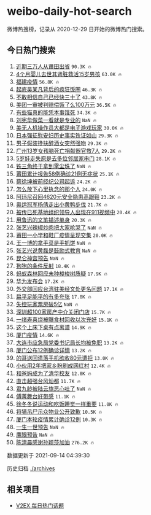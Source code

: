 # weibo-daily-hot-search

微博热搜榜，记录从 2020-12-29 日开始的微博热门搜索。

## 今日热门搜索

<!-- BEGIN -->

1. [近期三万人从莆田出省](https://s.weibo.com/weibo?q=%23%E8%BF%91%E6%9C%9F%E4%B8%89%E4%B8%87%E4%BA%BA%E4%BB%8E%E8%8E%86%E7%94%B0%E5%87%BA%E7%9C%81%23&Refer=top) `90.3K 🔥`
1. [4个月婴儿去世其肾脏救活15岁男孩](https://s.weibo.com/weibo?q=%234%E4%B8%AA%E6%9C%88%E5%A9%B4%E5%84%BF%E5%8E%BB%E4%B8%96%E5%85%B6%E8%82%BE%E8%84%8F%E6%95%91%E6%B4%BB15%E5%B2%81%E7%94%B7%E5%AD%A9%23&Refer=top) `63.0K 🔥`
1. [福建疫情](https://s.weibo.com/weibo?q=%23%E7%A6%8F%E5%BB%BA%E7%96%AB%E6%83%85%23&Refer=top) `56.8K 🔥`
1. [起底吴某凡背后的疯狂饭圈](https://s.weibo.com/weibo?q=%23%E8%B5%B7%E5%BA%95%E5%90%B4%E6%9F%90%E5%87%A1%E8%83%8C%E5%90%8E%E7%9A%84%E7%96%AF%E7%8B%82%E9%A5%AD%E5%9C%88%23&Refer=top) `46.3K 🔥`
1. [不敢相信自己已经快三十了](https://s.weibo.com/weibo?q=%23%E4%B8%8D%E6%95%A2%E7%9B%B8%E4%BF%A1%E8%87%AA%E5%B7%B1%E5%B7%B2%E7%BB%8F%E5%BF%AB%E4%B8%89%E5%8D%81%E4%BA%86%23&Refer=top) `43.8K 🔥`
1. [美团一审被判赔偿饿了么100万元](https://s.weibo.com/weibo?q=%E7%BE%8E%E5%9B%A2%E4%B8%80%E5%AE%A1%E8%A2%AB%E5%88%A4%E8%B5%94%E5%81%BF%E9%A5%BF%E4%BA%86%E4%B9%88100%E4%B8%87%E5%85%83&Refer=top) `36.5K 🔥`
1. [有些猫真的能凭本事饿死](https://s.weibo.com/weibo?q=%23%E6%9C%89%E4%BA%9B%E7%8C%AB%E7%9C%9F%E7%9A%84%E8%83%BD%E5%87%AD%E6%9C%AC%E4%BA%8B%E9%A5%BF%E6%AD%BB%23&Refer=top) `34.3K 🔥`
1. [刘宪华做菜一看就是专业的](https://s.weibo.com/weibo?q=%23%E5%88%98%E5%AE%AA%E5%8D%8E%E5%81%9A%E8%8F%9C%E4%B8%80%E7%9C%8B%E5%B0%B1%E6%98%AF%E4%B8%93%E4%B8%9A%E7%9A%84%23&Refer=top) `NaN 🔥`
1. [美无人机操作员大都是电子游戏玩家](https://s.weibo.com/weibo?q=%23%E7%BE%8E%E6%97%A0%E4%BA%BA%E6%9C%BA%E6%93%8D%E4%BD%9C%E5%91%98%E5%A4%A7%E9%83%BD%E6%98%AF%E7%94%B5%E5%AD%90%E6%B8%B8%E6%88%8F%E7%8E%A9%E5%AE%B6%23&Refer=top) `30.0K 🔥`
1. [日本强征慰安妇历史事实铁证如山](https://s.weibo.com/weibo?q=%23%E6%97%A5%E6%9C%AC%E5%BC%BA%E5%BE%81%E6%85%B0%E5%AE%89%E5%A6%87%E5%8E%86%E5%8F%B2%E4%BA%8B%E5%AE%9E%E9%93%81%E8%AF%81%E5%A6%82%E5%B1%B1%23&Refer=top) `29.3K 🔥`
1. [男子假装搀扶醉酒女突然强吻](https://s.weibo.com/weibo?q=%23%E7%94%B7%E5%AD%90%E5%81%87%E8%A3%85%E6%90%80%E6%89%B6%E9%86%89%E9%85%92%E5%A5%B3%E7%AA%81%E7%84%B6%E5%BC%BA%E5%90%BB%23&Refer=top) `29.3K 🔥`
1. [广州13岁女孩脑死亡捐献器官救7人](https://s.weibo.com/weibo?q=%23%E5%B9%BF%E5%B7%9E13%E5%B2%81%E5%A5%B3%E5%AD%A9%E8%84%91%E6%AD%BB%E4%BA%A1%E6%8D%90%E7%8C%AE%E5%99%A8%E5%AE%98%E6%95%917%E4%BA%BA%23&Refer=top) `29.2K 🔥`
1. [5岁娃走失原是去多位邻居家串门](https://s.weibo.com/weibo?q=%235%E5%B2%81%E5%A8%83%E8%B5%B0%E5%A4%B1%E5%8E%9F%E6%98%AF%E5%8E%BB%E5%A4%9A%E4%BD%8D%E9%82%BB%E5%B1%85%E5%AE%B6%E4%B8%B2%E9%97%A8%23&Refer=top) `28.1K 🔥`
1. [铁三角终于拿到雮尘珠了](https://s.weibo.com/weibo?q=%23%E9%93%81%E4%B8%89%E8%A7%92%E7%BB%88%E4%BA%8E%E6%8B%BF%E5%88%B0%E9%9B%AE%E5%B0%98%E7%8F%A0%E4%BA%86%23&Refer=top) `NaN 🔥`
1. [莆田累计报告58例确诊21例无症状](https://s.weibo.com/weibo?q=%23%E8%8E%86%E7%94%B0%E7%B4%AF%E8%AE%A1%E6%8A%A5%E5%91%8A58%E4%BE%8B%E7%A1%AE%E8%AF%8A21%E4%BE%8B%E6%97%A0%E7%97%87%E7%8A%B6%23&Refer=top) `25.1K 🔥`
1. [蔡徐坤被前经纪公司起诉](https://s.weibo.com/weibo?q=%23%E8%94%A1%E5%BE%90%E5%9D%A4%E8%A2%AB%E5%89%8D%E7%BB%8F%E7%BA%AA%E5%85%AC%E5%8F%B8%E8%B5%B7%E8%AF%89%23&Refer=top) `24.2K 🔥`
1. [怎么放下心里执念的那个人](https://s.weibo.com/weibo?q=%23%E6%80%8E%E4%B9%88%E6%94%BE%E4%B8%8B%E5%BF%83%E9%87%8C%E6%89%A7%E5%BF%B5%E7%9A%84%E9%82%A3%E4%B8%AA%E4%BA%BA%23&Refer=top) `24.0K 🔥`
1. [阿玛尼召回4620元安全隐患高跟鞋](https://s.weibo.com/weibo?q=%23%E9%98%BF%E7%8E%9B%E5%B0%BC%E5%8F%AC%E5%9B%9E4620%E5%85%83%E5%AE%89%E5%85%A8%E9%9A%90%E6%82%A3%E9%AB%98%E8%B7%9F%E9%9E%8B%23&Refer=top) `23.2K 🔥`
1. [奥运冠军杨倩走出小黄鸭步伐](https://s.weibo.com/weibo?q=%23%E5%A5%A5%E8%BF%90%E5%86%A0%E5%86%9B%E6%9D%A8%E5%80%A9%E8%B5%B0%E5%87%BA%E5%B0%8F%E9%BB%84%E9%B8%AD%E6%AD%A5%E4%BC%90%23&Refer=top) `21.7K 🔥`
1. [被传已死基地组织领导人出现在911视频中](https://s.weibo.com/weibo?q=%23%E8%A2%AB%E4%BC%A0%E5%B7%B2%E6%AD%BB%E5%9F%BA%E5%9C%B0%E7%BB%84%E7%BB%87%E9%A2%86%E5%AF%BC%E4%BA%BA%E5%87%BA%E7%8E%B0%E5%9C%A8911%E8%A7%86%E9%A2%91%E4%B8%AD%23&Refer=top) `20.4K 🔥`
1. [用鲁迅的文笔描述单身](https://s.weibo.com/weibo?q=%23%E7%94%A8%E9%B2%81%E8%BF%85%E7%9A%84%E6%96%87%E7%AC%94%E6%8F%8F%E8%BF%B0%E5%8D%95%E8%BA%AB%23&Refer=top) `20.3K 🔥`
1. [张艺兴辣椒炒肉把大家呛哭了](https://s.weibo.com/weibo?q=%23%E5%BC%A0%E8%89%BA%E5%85%B4%E8%BE%A3%E6%A4%92%E7%82%92%E8%82%89%E6%8A%8A%E5%A4%A7%E5%AE%B6%E5%91%9B%E5%93%AD%E4%BA%86%23&Refer=top) `NaN 🔥`
1. [莆田一小学和鞋厂疫情呈现交集](https://s.weibo.com/weibo?q=%23%E8%8E%86%E7%94%B0%E4%B8%80%E5%B0%8F%E5%AD%A6%E5%92%8C%E9%9E%8B%E5%8E%82%E7%96%AB%E6%83%85%E5%91%88%E7%8E%B0%E4%BA%A4%E9%9B%86%23&Refer=top) `20.0K 🔥`
1. [王一博的拿手菜是手抓饼](https://s.weibo.com/weibo?q=%23%E7%8E%8B%E4%B8%80%E5%8D%9A%E7%9A%84%E6%8B%BF%E6%89%8B%E8%8F%9C%E6%98%AF%E6%89%8B%E6%8A%93%E9%A5%BC%23&Refer=top) `NaN 🔥`
1. [张艺兴说黄磊是鼓励式教育](https://s.weibo.com/weibo?q=%23%E5%BC%A0%E8%89%BA%E5%85%B4%E8%AF%B4%E9%BB%84%E7%A3%8A%E6%98%AF%E9%BC%93%E5%8A%B1%E5%BC%8F%E6%95%99%E8%82%B2%23&Refer=top) `NaN 🔥`
1. [昆仑神宫预告](https://s.weibo.com/weibo?q=%23%E6%98%86%E4%BB%91%E7%A5%9E%E5%AE%AB%E9%A2%84%E5%91%8A%23&Refer=top) `NaN 🔥`
1. [狗狗的条件反射](https://s.weibo.com/weibo?q=%E7%8B%97%E7%8B%97%E7%9A%84%E6%9D%A1%E4%BB%B6%E5%8F%8D%E5%B0%84&Refer=top) `18.4K 🔥`
1. [蚂蚁森林回应未种梭梭树质疑](https://s.weibo.com/weibo?q=%23%E8%9A%82%E8%9A%81%E6%A3%AE%E6%9E%97%E5%9B%9E%E5%BA%94%E6%9C%AA%E7%A7%8D%E6%A2%AD%E6%A2%AD%E6%A0%91%E8%B4%A8%E7%96%91%23&Refer=top) `17.9K 🔥`
1. [华为发布会](https://s.weibo.com/weibo?q=%E5%8D%8E%E4%B8%BA%E5%8F%91%E5%B8%83%E4%BC%9A&Refer=top) `17.2K 🔥`
1. [外交部回应台湾驻美经文处更名问题](https://s.weibo.com/weibo?q=%23%E5%A4%96%E4%BA%A4%E9%83%A8%E5%9B%9E%E5%BA%94%E5%8F%B0%E6%B9%BE%E9%A9%BB%E7%BE%8E%E7%BB%8F%E6%96%87%E5%A4%84%E6%9B%B4%E5%90%8D%E9%97%AE%E9%A2%98%23&Refer=top) `17.1K 🔥`
1. [扁平足能平的有多夸张](https://s.weibo.com/weibo?q=%23%E6%89%81%E5%B9%B3%E8%B6%B3%E8%83%BD%E5%B9%B3%E7%9A%84%E6%9C%89%E5%A4%9A%E5%A4%B8%E5%BC%A0%23&Refer=top) `17.0K 🔥`
1. [失控玩家票房破5亿](https://s.weibo.com/weibo?q=%23%E5%A4%B1%E6%8E%A7%E7%8E%A9%E5%AE%B6%E7%A5%A8%E6%88%BF%E7%A0%B45%E4%BA%BF%23&Refer=top) `NaN 🔥`
1. [深圳超100家房产中介关闭门店](https://s.weibo.com/weibo?q=%23%E6%B7%B1%E5%9C%B3%E8%B6%85100%E5%AE%B6%E6%88%BF%E4%BA%A7%E4%B8%AD%E4%BB%8B%E5%85%B3%E9%97%AD%E9%97%A8%E5%BA%97%23&Refer=top) `15.7K 🔥`
1. [一绪寿喜烧被曝食材回收以次充好](https://s.weibo.com/weibo?q=%23%E4%B8%80%E7%BB%AA%E5%AF%BF%E5%96%9C%E7%83%A7%E8%A2%AB%E6%9B%9D%E9%A3%9F%E6%9D%90%E5%9B%9E%E6%94%B6%E4%BB%A5%E6%AC%A1%E5%85%85%E5%A5%BD%23&Refer=top) `15.1K 🔥`
1. [这个上床下桌有点离谱](https://s.weibo.com/weibo?q=%23%E8%BF%99%E4%B8%AA%E4%B8%8A%E5%BA%8A%E4%B8%8B%E6%A1%8C%E6%9C%89%E7%82%B9%E7%A6%BB%E8%B0%B1%23&Refer=top) `14.9K 🔥`
1. [厦门疫情](https://s.weibo.com/weibo?q=%23%E5%8E%A6%E9%97%A8%E7%96%AB%E6%83%85%23&Refer=top) `14.6K 🔥`
1. [大连市应急局党委书记局长均被免职](https://s.weibo.com/weibo?q=%23%E5%A4%A7%E8%BF%9E%E5%B8%82%E5%BA%94%E6%80%A5%E5%B1%80%E5%85%9A%E5%A7%94%E4%B9%A6%E8%AE%B0%E5%B1%80%E9%95%BF%E5%9D%87%E8%A2%AB%E5%85%8D%E8%81%8C%23&Refer=top) `13.2K 🔥`
1. [厦门公布12例确诊详情](https://s.weibo.com/weibo?q=%23%E5%8E%A6%E9%97%A8%E5%85%AC%E5%B8%8312%E4%BE%8B%E7%A1%AE%E8%AF%8A%E8%AF%A6%E6%83%85%23&Refer=top) `13.2K 🔥`
1. [的哥送回遗落手机欲收80元遭拒](https://s.weibo.com/weibo?q=%23%E7%9A%84%E5%93%A5%E9%80%81%E5%9B%9E%E9%81%97%E8%90%BD%E6%89%8B%E6%9C%BA%E6%AC%B2%E6%94%B680%E5%85%83%E9%81%AD%E6%8B%92%23&Refer=top) `13.0K 🔥`
1. [小伙用2年把家乡粉刷成网红村](https://s.weibo.com/weibo?q=%E5%B0%8F%E4%BC%99%E7%94%A82%E5%B9%B4%E6%8A%8A%E5%AE%B6%E4%B9%A1%E7%B2%89%E5%88%B7%E6%88%90%E7%BD%91%E7%BA%A2%E6%9D%91&Refer=top) `12.4K 🔥`
1. [和爸妈成为了清华校友](https://s.weibo.com/weibo?q=%23%E5%92%8C%E7%88%B8%E5%A6%88%E6%88%90%E4%B8%BA%E4%BA%86%E6%B8%85%E5%8D%8E%E6%A0%A1%E5%8F%8B%23&Refer=top) `12.0K 🔥`
1. [直击超强台风灿都](https://s.weibo.com/weibo?q=%23%E7%9B%B4%E5%87%BB%E8%B6%85%E5%BC%BA%E5%8F%B0%E9%A3%8E%E7%81%BF%E9%83%BD%23&Refer=top) `11.7K 🔥`
1. [君九龄被陆云旗恶心吐了](https://s.weibo.com/weibo?q=%23%E5%90%9B%E4%B9%9D%E9%BE%84%E8%A2%AB%E9%99%86%E4%BA%91%E6%97%97%E6%81%B6%E5%BF%83%E5%90%90%E4%BA%86%23&Refer=top) `NaN 🔥`
1. [傅菁舞台好带感](https://s.weibo.com/weibo?q=%23%E5%82%85%E8%8F%81%E8%88%9E%E5%8F%B0%E5%A5%BD%E5%B8%A6%E6%84%9F%23&Refer=top) `11.1K 🔥`
1. [徐冬冬说运动和吃饭睡觉一样重要](https://s.weibo.com/weibo?q=%23%E5%BE%90%E5%86%AC%E5%86%AC%E8%AF%B4%E8%BF%90%E5%8A%A8%E5%92%8C%E5%90%83%E9%A5%AD%E7%9D%A1%E8%A7%89%E4%B8%80%E6%A0%B7%E9%87%8D%E8%A6%81%23&Refer=top) `11.0K 🔥`
1. [将猫吊尸示众物业公开致歉](https://s.weibo.com/weibo?q=%23%E5%B0%86%E7%8C%AB%E5%90%8A%E5%B0%B8%E7%A4%BA%E4%BC%97%E7%89%A9%E4%B8%9A%E5%85%AC%E5%BC%80%E8%87%B4%E6%AD%89%23&Refer=top) `10.5K 🔥`
1. [厦门本轮疫情累计确诊12例](https://s.weibo.com/weibo?q=%23%E5%8E%A6%E9%97%A8%E6%9C%AC%E8%BD%AE%E7%96%AB%E6%83%85%E7%B4%AF%E8%AE%A1%E7%A1%AE%E8%AF%8A12%E4%BE%8B%23&Refer=top) `10.3K 🔥`
1. [一生一世预告](https://s.weibo.com/weibo?q=%23%E4%B8%80%E7%94%9F%E4%B8%80%E4%B8%96%E9%A2%84%E5%91%8A%23&Refer=top) `NaN 🔥`
1. [鹰眼预告](https://s.weibo.com/weibo?q=%23%E9%B9%B0%E7%9C%BC%E9%A2%84%E5%91%8A%23&Refer=top) `NaN 🔥`
1. [陈清晨感谢孙颖莎加油](https://s.weibo.com/weibo?q=%23%E9%99%88%E6%B8%85%E6%99%A8%E6%84%9F%E8%B0%A2%E5%AD%99%E9%A2%96%E8%8E%8E%E5%8A%A0%E6%B2%B9%23&Refer=top) `276.2K 🔥`

数据更新于 2021-09-14 04:39:30

<!-- END -->

历史归档 [./archives](./archives)

## 相关项目

- [V2EX 每日热门话题](https://github.com/boojack/v2ex-daily-hot-topic)
